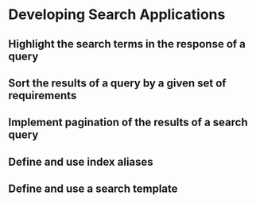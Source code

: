 # Developing Search Applications


## Highlight the search terms in the response of a query

## Sort the results of a query by a given set of requirements

## Implement pagination of the results of a search query

## Define and use index aliases

## Define and use a search template

